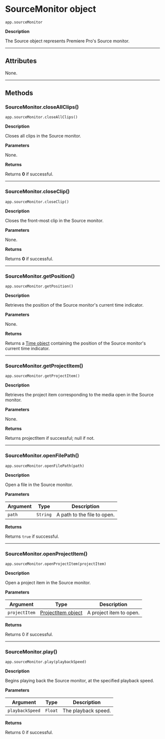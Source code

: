 # SourceMonitor object

`app.sourceMonitor`

**Description**

The Source object represents Premiere Pro's Source monitor.

---

## Attributes

None.

---

## Methods

### SourceMonitor.closeAllClips()

`app.sourceMonitor.closeAllClips()`

**Description**

Closes all clips in the Source monitor.

**Parameters**

None.

**Returns**

Returns **0** if successful.

---

### SourceMonitor.closeClip()

`app.sourceMonitor.closeClip()`

**Description**

Closes the front-most clip in the Source monitor.

**Parameters**

None.

**Returns**

Returns **0** if successful.

---

### SourceMonitor.getPosition()

`app.sourceMonitor.getPosition()`

**Description**

Retrieves the position of the Source monitor's current time indicator.

**Parameters**

None.

**Returns**

Returns a [Time object](../other/time.md#time) containing the position of the Source monitor's current time indicator.

---

### SourceMonitor.getProjectItem()

`app.sourceMonitor.getProjectItem()`

**Description**

Retrieves the project item corresponding to the media open in the Source monitor.

**Parameters**

None.

**Returns**

Returns projectItem if successful; null if not.

---

### SourceMonitor.openFilePath()

`app.sourceMonitor.openFilePath(path)`

**Description**

Open a file in the Source monitor.

**Parameters**

| Argument   | Type     | Description                 |
|------------|----------|-----------------------------|
| `path`     | `String` | A path to the file to open. |

**Returns**

Returns `true` if successful.

---

### SourceMonitor.openProjectItem()

`app.sourceMonitor.openProjectItem(projectItem)`

**Description**

Open a project item in the Source monitor.

**Parameters**

| Argument      | Type                                                     | Description             |
|---------------|----------------------------------------------------------|-------------------------|
| `projectItem` | [ProjectItem object](../item/projectitem.md#projectitem) | A project item to open. |

**Returns**

Returns 0 if successful.

---

### SourceMonitor.play()

`app.sourceMonitor.play(playbackSpeed)`

**Description**

Begins playing back the Source monitor, at the specified playback speed.

**Parameters**

| Argument        | Type    | Description         |
|-----------------|---------|---------------------|
| `playbackSpeed` | `Float` | The playback speed. |

**Returns**

Returns 0 if successful.
